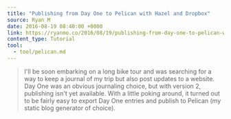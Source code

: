 ```yaml
---
title: "Publishing from Day One to Pelican with Hazel and Dropbox"
source: Ryan M
date: 2016-08-19 08:40:00 +0000
link: https://ryanmo.co/2016/08/19/publishing-from-day-one-to-pelican-with-hazel-and-dropbox/
content_type: Tutorial
tool:
  - tool/pelican.md
---
```

> I'll be soon embarking on a long bike tour and was searching for a way to keep a journal of my trip but also post updates to a website. Day One was an obvious journaling choice, but with version 2, publishing isn't yet available. With a little poking around, it turned out to be fairly easy to export Day One entries and publish to Pelican (my static blog generator of choice).





